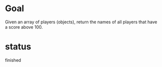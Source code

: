 # Goal

Given an array of players (objects), return the names of all players that have a score above 100.

# status

finished